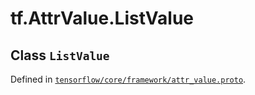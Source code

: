 <div itemscope itemtype="http://developers.google.com/ReferenceObject">
<meta itemprop="name" content="tf.AttrValue.ListValue" />
</div>

# tf.AttrValue.ListValue

## Class `ListValue`





Defined in [`tensorflow/core/framework/attr_value.proto`](https://www.tensorflow.org/code/tensorflow/core/framework/attr_value.proto).



